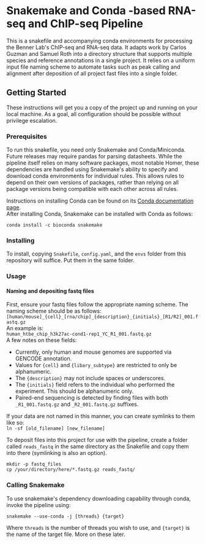 # Snakemake and Conda -based RNA-seq and ChIP-seq Pipeline
This is a snakefile and accompanying conda environments for processing the Benner Lab's ChIP-seq and RNA-seq data. It adapts work by Carlos Guzman and Samuel Roth into a directory structure that supports multiple species and reference annotations in a single project. It relies on a uniform input file naming scheme to automate tasks such as peak calling and alignment after deposition of all project fast files into a single folder.

## Getting Started
These instructions will get you a copy of the project up and running on your local machine. As a goal, all configuration should be possible without privilege escalation.

### Prerequisites
To run this snakefile, you need only Snakemake and Conda/Miniconda. Future releases may require pandas for parsing datasheets.
While the pipeline itself relies on many software packages, most notable Homer, these dependencies are handled using Snakemake's ability to specify and download conda environments for individual rules. This allows rules to depend on their own versions of packages, rather than relying on all package versions being compatible with each other across all rules.

Instructions on installing Conda can be found on its [Conda documentation page](https://conda.io/docs/user-guide/install/index.html).  
After installing Conda, Snakemake can be installed with Conda as follows:
```
conda install -c bioconda snakemake 
```

### Installing
To install, copying `Snakefile`, `config.yaml`, and the `envs` folder from this repository will suffice. Put them in the same folder.

### Usage
#### Naming and depositing fastq files
First, ensure your fastq files follow the appropriate naming scheme. The naming scheme should be as follows:  
`[human/mouse]_{cell}_[rna/chip]_{description}_{initials}_[R1/R2]_001.fastq.gz`  
An example is:  
`human_htbe_chip_h3k27ac-cond1-rep1_YC_R1_001.fastq.gz`  
A few notes on these fields:
* Currently, only human and mouse genomes are supported via GENCODE annotation.
* Values for `{cell}` and `{libary_subtype}` are restricted to only be alphanumeric.
* The `{description}` may not include spaces or underscores.
* The `{initials}` field refers to the individual who performed the experiment. This should be alphanumeric only.
* Paired-end sequencing is detected by finding files with both `_R1_001.fastq.gz` and `_R2_001.fastq.gz` suffixes.

If your data are not named in this manner, you can create symlinks to them like so:  
`ln -sf [old_filename] [new_filename]`  

To deposit files into this project for use with the pipeline, create a folder called `reads_fastq` in the same directory as the Snakefile and copy them into there (symlinking is also an option).  
```
mkdir -p fastq_files
cp /your/directory/here/*.fastq.gz reads_fastq/
```

### Calling Snakemake
To use snakemake's dependency downloading capability through conda, invoke the pipeline using:
```
snakemake --use-conda -j {threads} {target}
```
Where `threads` is the number of threads you wish to use, and `{target}` is the name of the target file. More on these later.
